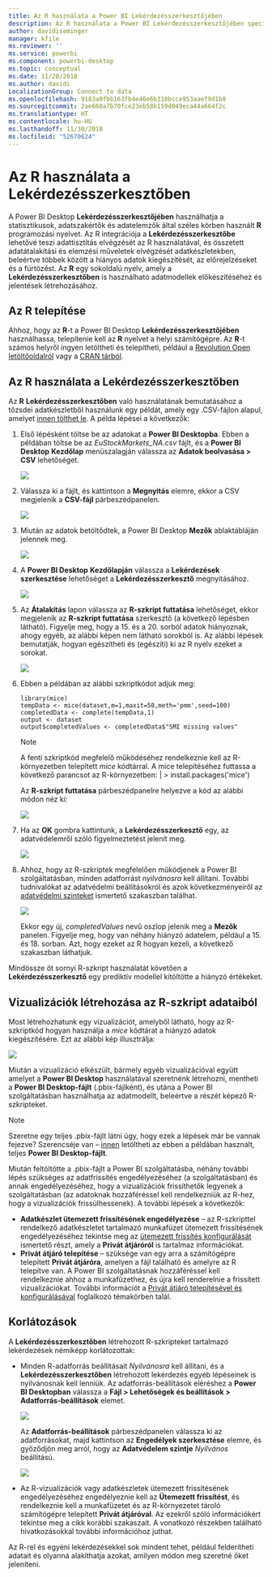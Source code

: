 ```yaml
---
title: Az R használata a Power BI Lekérdezésszerkesztőjében
description: Az R használata a Power BI Lekérdezésszerkesztőjében speciális elemzésekhez
author: davidiseminger
manager: kfile
ms.reviewer: ''
ms.service: powerbi
ms.component: powerbi-desktop
ms.topic: conceptual
ms.date: 11/28/2018
ms.author: davidi
LocalizationGroup: Connect to data
ms.openlocfilehash: 9183a0fbb163fb4e46e6b310bcce953aaef9d1b8
ms.sourcegitcommit: 2ae660a7b70fce23eb58b159d049eca44a664f2c
ms.translationtype: HT
ms.contentlocale: hu-HU
ms.lasthandoff: 11/30/2018
ms.locfileid: "52670624"
---
```

# <a name="using-r-in-query-editor"></a>Az R használata a Lekérdezésszerkesztőben
A Power BI Desktop **Lekérdezésszerkesztőjében** használhatja a statisztikusok, adatszakértők és adatelemzők által széles körben használt **R** programozási nyelvet. Az R integrációja a **Lekérdezésszerkesztőbe** lehetővé teszi adattisztítás elvégzését az R használatával, és összetett adatátalakítási és elemzési műveletek elvégzését adatkészletekben, beleértve többek között a hiányos adatok kiegészítését, az előrejelzéseket és a fürtözést. Az **R** egy sokoldalú nyelv, amely a **Lekérdezésszerkesztőben** is használható adatmodellek előkészítéséhez és jelentések létrehozásához.

## <a name="installing-r"></a>Az R telepítése
Ahhoz, hogy az **R**-t a Power BI Desktop **Lekérdezésszerkesztőjében** használhassa, telepítenie kell az **R** nyelvet a helyi számítógépre. Az **R**-t számos helyről ingyen letöltheti és telepítheti, például a [Revolution Open letöltőoldalról](https://mran.revolutionanalytics.com/download/) vagy a [CRAN tárból](https://cran.r-project.org/bin/windows/base/).

## <a name="using-r-in-query-editor"></a>Az R használata a Lekérdezésszerkesztőben
Az **R** **Lekérdezésszerkesztőben** való használatának bemutatásához a tőzsdei adatkészletből használunk egy példát, amely egy .CSV-fájlon alapul, amelyet [innen tölthet le](http://download.microsoft.com/download/F/8/A/F8AA9DC9-8545-4AAE-9305-27AD1D01DC03/EuStockMarkets_NA.csv). A példa lépései a következők:

1. Első lépésként töltse be az adatokat a **Power BI Desktopba**. Ebben a példában töltse be az *EuStockMarkets_NA.csv* fájlt, és a **Power BI Desktop** **Kezdőlap** menüszalagján válassza az **Adatok beolvasása > CSV** lehetőséget.

   ![](media/desktop-r-in-query-editor/r-in-query-editor_1.png)
2. Válassza ki a fájlt, és kattintson a **Megnyitás** elemre, ekkor a CSV megjelenik a **CSV-fájl** párbeszédpanelen.

   ![](media/desktop-r-in-query-editor/r-in-query-editor_2.png)
3. Miután az adatok betöltődtek, a Power BI Desktop **Mezők** ablaktábláján jelennek meg.

   ![](media/desktop-r-in-query-editor/r-in-query-editor_3.png)
4. A **Power BI Desktop** **Kezdőlapján** válassza a **Lekérdezések szerkesztése** lehetőséget a **Lekérdezésszerkesztő** megnyitásához.

   ![](media/desktop-r-in-query-editor/r-in-query-editor_4.png)
5. Az **Átalakítás** lapon válassza az **R-szkript futtatása** lehetőséget, ekkor megjelenik az **R-szkript futtatása** szerkesztő (a következő lépésben látható). Figyelje meg, hogy a 15. és a 20. sorból adatok hiányoznak, ahogy egyéb, az alábbi képen nem látható sorokból is. Az alábbi lépések bemutatják, hogyan egészítheti és (egészíti) ki az R nyelv ezeket a sorokat.

   ![](media/desktop-r-in-query-editor/r-in-query-editor_5d.png)
6. Ebben a példában az alábbi szkriptkódot adjuk meg:

       library(mice)
       tempData <- mice(dataset,m=1,maxit=50,meth='pmm',seed=100)
       completedData <- complete(tempData,1)
       output <- dataset
       output$completedValues <- completedData$"SMI missing values"

   > [!NOTE]
   > A fenti szkriptkód megfelelő működéséhez rendelkeznie kell az R-környezetben telepített *mice* kódtárral. A mice telepítéséhez futtassa a következő parancsot az R-környezetben: |      > install.packages('mice')
   > 
   > 

   Az **R-szkript futtatása** párbeszédpanelre helyezve a kód az alábbi módon néz ki:

   ![](media/desktop-r-in-query-editor/r-in-query-editor_5b.png)
7. Ha az **OK** gombra kattintunk, a **Lekérdezésszerkesztő** egy, az adatvédelemről szóló figyelmeztetést jelenít meg.

   ![](media/desktop-r-in-query-editor/r-in-query-editor_6.png)
8. Ahhoz, hogy az R-szkriptek megfelelően működjenek a Power BI szolgáltatásban, minden adatforrást *nyilvánosra* kell állítani. További tudnivalókat az adatvédelmi beállításokról és azok következményeiről az [adatvédelmi szinteket](desktop-privacy-levels.md) ismertető szakaszban találhat.

   ![](media/desktop-r-in-query-editor/r-in-query-editor_7.png)

   Ekkor egy új, *completedValues* nevű oszlop jelenik meg a **Mezők** panelen. Figyelje meg, hogy van néhány hiányzó adatelem, például a 15. és 18. sorban. Azt, hogy ezeket az R hogyan kezeli, a következő szakaszban láthatjuk.


Mindössze öt sornyi R-szkript használatát követően a **Lekérdezésszerkesztő** egy prediktív modellel kitöltötte a hiányzó értékeket.

## <a name="creating-visuals-from-r-script-data"></a>Vizualizációk létrehozása az R-szkript adataiból
Most létrehozhatunk egy vizualizációt, amelyből látható, hogy az R-szkriptkód hogyan használja a *mice* kódtárat a hiányzó adatok kiegészítésére. Ezt az alábbi kép illusztrálja:

![](media/desktop-r-in-query-editor/r-in-query-editor_8a.png)

Miután a vizualizáció elkészült, bármely egyéb vizualizációval együtt amelyet a **Power BI Desktop** használatával szeretnénk létrehozni, mentheti a **Power BI Desktop-fájlt** (.pbix-fájlként), és utána a Power BI szolgáltatásban használhatja az adatmodellt, beleértve a részét képező R-szkripteket.

> [!NOTE]
> Szeretne egy teljes .pbix-fájlt látni úgy, hogy ezek a lépések már be vannak fejezve? Szerencséje van – [innen](http://download.microsoft.com/download/F/8/A/F8AA9DC9-8545-4AAE-9305-27AD1D01DC03/Complete%20Values%20with%20R%20in%20PQ.pbix) letöltheti az ebben a példában használt, teljes **Power BI Desktop-fájlt**.

Miután feltöltötte a .pbix-fájlt a Power BI szolgáltatásba, néhány további lépés szükséges az adatfrissítés engedélyezéséhez (a szolgáltatásban) és annak engedélyezéséhez, hogy a vizualizációk frissíthetők legyenek a szolgáltatásban (az adatoknak hozzáféréssel kell rendelkezniük az R-hez, hogy a vizualizációk frissülhessenek). A további lépések a következők:

* **Adatkészlet ütemezett frissítésének engedélyezése** – az R-szkripttel rendelkező adatkészletet tartalmazó munkafüzet ütemezett frissítésének engedélyezéséhez tekintse meg az [ütemezett frissítés konfigurálását](refresh-scheduled-refresh.md) ismertető részt, amely a **Privát átjáróról** is tartalmaz információkat.
* **Privát átjáró telepítése** – szüksége van egy arra a számítógépre telepített **Privát átjáróra**, amelyen a fájl található és amelyre az R telepítve van. A Power BI szolgáltatásnak hozzáféréssel kell rendelkeznie ahhoz a munkafüzethez, és újra kell renderelnie a frissített vizualizációkat. További információt a [Privát átjáró telepítésével és konfigurálásával](service-gateway-personal-mode.md) foglalkozó témakörben talál.

## <a name="limitations"></a>Korlátozások
A **Lekérdezésszerkesztőben** létrehozott R-szkripteket tartalmazó lekérdezések némiképp korlátozottak:

* Minden R-adatforrás beállításait *Nyilvánosra* kell állítani, és a **Lekérdezésszerkesztőben** létrehozott lekérdezés egyéb lépéseinek is nyilvánosnak kell lenniük. Az adatforrás-beállítások eléréshez a **Power BI Desktopban** válassza a **Fájl > Lehetőségek és beállítások > Adatforrás-beállítások** elemet.

  ![](media/desktop-r-in-query-editor/r-in-query-editor_9.png)

  Az **Adatforrás-beállítások** párbeszédpanelen válassza ki az adatforrásokat, majd kattintson az **Engedélyek szerkesztése** elemre, és győződjön meg arról, hogy az **Adatvédelem szintje** *Nyilvános* beállítású.

  ![](media/desktop-r-in-query-editor/r-in-query-editor_10.png)    
* Az R-vizualizációk vagy adatkészletek ütemezett frissítésének engedélyezéséhez engedélyeznie kell az **Ütemezett frissítést**, és rendelkeznie kell a munkafüzetet és az R-környezetet tároló számítógépre telepített **Privát átjáróval**. Az ezekről szóló információkért tekintse meg a cikk korábbi szakaszait. A vonatkozó részekben található hivatkozásokkal további információhoz juthat.

Az R-rel és egyéni lekérdezésekkel sok mindent tehet, például felderítheti adatait és olyanná alakíthatja azokat, amilyen módon meg szeretné őket jeleníteni.

